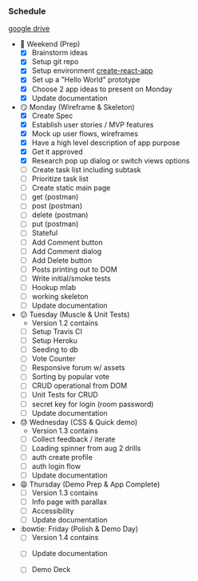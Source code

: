 ### Schedule
[google drive](https://goo.gl/6zfcFG)
* :memo: Weekend (Prep)
    - [X] Brainstorm ideas
	- [X] Setup git repo 
	- [X] Setup environment [create-react-app](https://github.com/facebookincubator/create-react-app)
	- [X] Set up a "Hello World" prototype 
	- [X] Choose 2 app ideas to present on Monday
	- [X] Update documentation

* :smirk: Monday (Wireframe & Skeleton)
	- [X] Create Spec
	- [X] Establish user stories / MVP features
	- [X] Mock up user flows, wireframes
	- [X] Have a high level description of app purpose
	- [X] Get it approved
	- [X] Research pop up dialog or switch views options 
	- [ ] Create task list including subtask 
	- [ ] Prioritize task list
	- [ ] Create static main page
	- [ ] get (postman)
	- [ ] post (postman)
	- [ ] delete (postman)
	- [ ] put (postman)
	- [ ] Stateful
	- [ ] Add Comment button
	- [ ] Add Comment dialog
	- [ ] Add Delete button 
	- [ ] Posts printing out to DOM
	- [ ] Write initial/smoke tests
	- [ ] Hookup mlab
	- [ ] working skeleton 
	- [ ] Update documentation

* :confused: Tuesday (Muscle & Unit Tests)
	*  Version 1.2 contains
	- [ ] Setup Travis CI
	- [ ] Setup Heroku	
	- [ ] Seeding to db
	- [ ] Vote Counter
	- [ ] Responsive forum w/ assets
	- [ ] Sorting by popular vote
	- [ ] CRUD operational from DOM
	- [ ] Unit Tests for CRUD
	- [ ] secret key for login (room password)
	- [ ] Update documentation	

* :sweat: Wednesday (CSS & Quick demo)
	* Version 1.3 contains 
	- [ ] Collect feedback / iterate
	- [ ] Loading spinner from aug 2 drills
	- [ ] auth create profile
	- [ ] auth login flow
	- [ ] Update documentation

* :weary: Thursday (Demo Prep & App Complete)
	* [ ] Version 1.3 contains
	- [ ] Info page with parallax
	- [ ] Accessibility
	- [ ] Update documentation

* :bowtie: Friday (Polish & Demo Day)
	* [ ] Version 1.4 contains
	- [ ] Update documentation
	- [ ] Demo Deck

